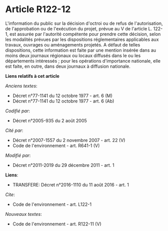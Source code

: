 # Article R122-12

L'information du public sur la décision d'octroi ou de refus de l'autorisation, de l'approbation ou de l'exécution du projet,
prévue au V de l'article L. 122-1, est assurée par l'autorité compétente pour prendre cette décision, selon les modalités
prévues par les dispositions réglementaires applicables aux travaux, ouvrages ou aménagements projetés. A défaut de telles
dispositions, cette information est faite par une mention insérée dans au moins deux journaux régionaux ou locaux diffusés
dans le ou les départements intéressés ; pour les opérations d'importance nationale, elle est faite, en outre, dans deux
journaux à diffusion nationale.

**Liens relatifs à cet article**

_Anciens textes_:

  - Décret n°77-1141 du 12 octobre 1977 - art. 6 (M)
  - Décret n°77-1141 du 12 octobre 1977 - art. 6 (Ab)

_Codifié par_:

  - Décret n°2005-935 du 2 août 2005

_Cité par_:

  - Décret n°2007-1557 du 2 novembre 2007 - art. 22 (V)
  - Code de l'environnement - art. R641-1 (V)

_Modifié par_:

  - Décret n°2011-2019 du 29 décembre 2011 - art. 1

**Liens**:

  - TRANSFERE: Décret n°2016-1110 du 11 août 2016 - art. 1

_Cite_:

  - Code de l'environnement - art. L122-1

_Nouveaux textes_:

  - Code de l'environnement - art. R122-11 (V)
